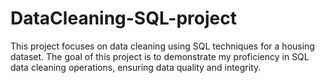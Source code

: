 # DataCleaning-SQL-project
This project focuses on data cleaning using SQL techniques for a housing dataset. The goal of this project is to demonstrate my proficiency in SQL data cleaning operations, ensuring data quality and integrity.
